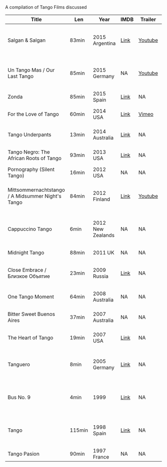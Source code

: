---
---

A compilation of Tango Films discussed


Title| Len| Year | IMDB | Trailer | Full | Notes | Reddit
---|---|--|----|----|----|----|---
Salgan & Salgan | 83min | 2015 Argentina | [Link](http://www.imdb.com/title/tt4097778/) | [Youtube](https://www.youtube.com/watch?v=yq6FJsyY7kk) | NA | Father is a music legend, son lives in shadow | [Comment](http://www.reddit.com/r/tango/comments/3an6kc/trailer_salg%C3%A1n_salg%C3%A1n_a_fatherson_tango_83min/)
Un Tango Mas / Our Last Tango |85min| 2015 Germany | NA | [Youtube](https://www.youtube.com/watch?t=12&v=0ueLz8rPvSo) | NA | Based on life story of Juan Carlos Copes and Maria Nieves | [Comment](http://www.reddit.com/r/tango/comments/39k2nt/trailer_un_tango_mas_our_last_tango_85min_germany/)
Zonda | 85min| 2015 Spain | [Link](http://www.imdb.com/title/tt4483460/) | NA | NA | Folclore of Argentina | [Comment](http://www.reddit.com/r/tango/comments/38zwm9/director_carlos_sauras_new_film_zonda_is_all/)
For the Love of Tango | 60min | 2014 USA | [Link](http://www.imdb.com/title/tt4490996) | [Vimeo](https://vimeo.com/ondemand/36554/125482844) | NA | A blind man's tango journey | [Comment](https://www.reddit.com/r/tango/comments/3bqcwi/trailer_for_the_love_of_tango_60min_2014_usa_by/)
Tango Underpants | 13min | 2014 Australia | [Link](http://www.imdb.com/title/tt3211620/) | NA | [Youtube](https://www.youtube.com/watch?v=2zcr7FyqI_E) | A woman gets her groove back | [Comment](http://www.reddit.com/r/tango/comments/368ztg/tango_underpants_13min_australia_2014_starring/)
Tango Negro: The African Roots of Tango | 93min | 2013 USA | [Link](http://www.imdb.com/title/tt3712554/) | NA | NA | Where does tango come from? | [Comment](http://www.reddit.com/r/tango/comments/38lhu8/film_review_tango_negro_the_african_roots_of/)
Pornography (Silent Tango) | 16min | 2012 USA | NA | NA | [Youtube](https://www.youtube.com/watch?v=XWihzCfyJgg) | NA | [Comment](http://www.reddit.com/r/tango/comments/37x4fx/pornography_16min_usa_2012_a_tango_silent_film/)
Mittsommernachtstango / A Midsummer Night's Tango |84min| 2012 Finland | [Link](http://www.imdb.com/title/tt2705574/) | [Youtube](https://www.youtube.com/watch?v=qAUzo-RRc0g) | NA | Documentary to prove the Finns invented tango | [Comment](http://www.reddit.com/r/tango/comments/39k3jm/trailer_mittsommernachtstangoa_midsummer_nights/)
Cappuccino Tango | 6min| 2012 New Zealands| NA |NA|[Youtube](https://www.youtube.com/watch?v=DTR9Uxgc2_U) | Can two lonely decaf drinkers find love in a cafe? | [Comment](https://www.reddit.com/r/tango/comments/3jp7xo/cappuccino_tango_6min_2012_new_zealands_tropfest/)
Midnight Tango | 88min | 2011 UK |  NA |  NA|  [Youtube](https://www.youtube.com/watch?v=KflYgcJpw1g) | Stage show recording | [Comment](http://www.reddit.com/r/tango/comments/38fuik/midnight_tango_88min_with_vincent_simone_and/)
Close Embrace / Близкое Объятие | 23min |  2009 Russia | [Link](http://www.kinopoisk.ru/film/510064/) | NA | [Youtube](https://www.youtube.com/watch?v=7TDWwr1Ix00) | Love in the twilight years is just being together | [Comment](http://www.reddit.com/r/tango/comments/39nv3d/close_embrace_%D0%B1%D0%BB%D0%B8%D0%B7%D0%BA%D0%BE%D0%B5_%D0%BE%D0%B1%D1%8A%D1%8F%D1%82%D0%B8%D0%B5_23min_2009_russia/)
One Tango Moment | 64min | 2008 Australia | NA | NA | [Youtube](https://www.youtube.com/watch?v=lZMtZ_UZh_Y) | Preparing to compete in the Mundial | [Comment](http://www.reddit.com/r/tango/comments/36z0ln/one_tango_moment_64min_australia_2008_directed_by/)
Bitter Sweet Buenos Aires | 37min | 2007 Australia | NA | NA | [Youtube](https://www.youtube.com/watch?v=13nF7KLzZnk) | Musicians in search of authenticity | [Comment](http://www.reddit.com/r/tango/comments/379qq0/bitter_sweet_buenos_aires_37min_australia_2007/)
The Heart of Tango | 19min | 2007 USA | [Link](http://www.imdb.com/title/tt1385544/) | NA | [Youtube](https://www.youtube.com/watch?v=UqC5ZqRAQuQ) | What is the heart of tango? | [Comment](http://www.reddit.com/r/tango/comments/36yzwo/the_heart_of_tango_19min_usa_2007_directed_by/)
Tanguero | 8min | 2005 Germany | [Link](http://www.imdb.com/title/tt0854168/)  | NA | [Web](http://seideneder.com/projects/tanguero.html) | Rehearsal between two male dancers become too emotional | [Comment](http://www.reddit.com/r/tango/comments/38gkce/tanguero_8min_germany_2005_directed_by_daniel/)
Bus No. 9 | 4min | 1999  |   [Link](http://www.imdb.com/title/tt4720182/) | NA  |   [Youtube](https://www.youtube.com/watch?v=HinPlhTeLOY) | A chance meeting becomes an excuse to dance  |  [Comment](http://www.reddit.com/r/tango/comments/38n5m9/bus_no_9_4_min_canada_1999_directed_by_michael/)
Tango |  115min | 1998 Spain | [Link](http://www.imdb.com/title/tt0120274/) | NA | NA | Director of a dance movie mixes scenes and real life | NA
Tango Pasion | 90min | 1997 France | NA | NA | [Youtube](https://www.youtube.com/watch?v=ERQrGa75430) | Stage show recording | [Comment](http://www.reddit.com/r/tango/comments/379oj1/tango_pasion_90min_full_official_video_of_1997/)

